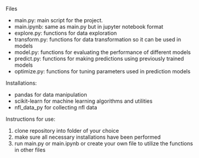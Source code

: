 Files
- main.py: main script for the project.
- main.ipynb: same as main.py but in jupyter notebook format
- explore.py: functions for data exploration
- transform.py: functions for data transformation so it can be used in models
- model.py: functions for evaluating the performance of different models
- predict.py: functions for making predictions using previously trained models
- optimize.py: functions for tuning parameters used in prediction models

Installations:
- pandas for data manipulation
- scikit-learn for machine learning algorithms and utilities
- nfl_data_py for collecting nfl data

Instructions for use:
1. clone repository into folder of your choice
2. make sure all necessary installations have been performed
3. run main.py or main.ipynb or create your own file to utilize the functions in other files
